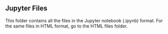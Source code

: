 ## Jupyter Files

This folder contains all the files in the Jupyter notebook (.ipynb) format. For the same files in HTML format, go to the HTML files folder.
